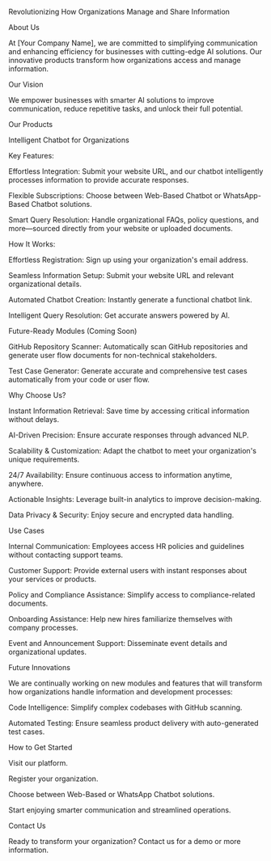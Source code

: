 Revolutionizing How Organizations Manage and Share Information

About Us

At [Your Company Name], we are committed to simplifying communication and enhancing efficiency for businesses with cutting-edge AI solutions. Our innovative products transform how organizations access and manage information.

Our Vision

We empower businesses with smarter AI solutions to improve communication, reduce repetitive tasks, and unlock their full potential.

Our Products

Intelligent Chatbot for Organizations

Key Features:

Effortless Integration: Submit your website URL, and our chatbot intelligently processes information to provide accurate responses.

Flexible Subscriptions: Choose between Web-Based Chatbot or WhatsApp-Based Chatbot solutions.

Smart Query Resolution: Handle organizational FAQs, policy questions, and more—sourced directly from your website or uploaded documents.

How It Works:

Effortless Registration: Sign up using your organization's email address.

Seamless Information Setup: Submit your website URL and relevant organizational details.

Automated Chatbot Creation: Instantly generate a functional chatbot link.

Intelligent Query Resolution: Get accurate answers powered by AI.

Future-Ready Modules (Coming Soon)

GitHub Repository Scanner: Automatically scan GitHub repositories and generate user flow documents for non-technical stakeholders.

Test Case Generator: Generate accurate and comprehensive test cases automatically from your code or user flow.

Why Choose Us?

Instant Information Retrieval: Save time by accessing critical information without delays.

AI-Driven Precision: Ensure accurate responses through advanced NLP.

Scalability & Customization: Adapt the chatbot to meet your organization's unique requirements.

24/7 Availability: Ensure continuous access to information anytime, anywhere.

Actionable Insights: Leverage built-in analytics to improve decision-making.

Data Privacy & Security: Enjoy secure and encrypted data handling.

Use Cases

Internal Communication: Employees access HR policies and guidelines without contacting support teams.

Customer Support: Provide external users with instant responses about your services or products.

Policy and Compliance Assistance: Simplify access to compliance-related documents.

Onboarding Assistance: Help new hires familiarize themselves with company processes.

Event and Announcement Support: Disseminate event details and organizational updates.

Future Innovations

We are continually working on new modules and features that will transform how organizations handle information and development processes:

Code Intelligence: Simplify complex codebases with GitHub scanning.

Automated Testing: Ensure seamless product delivery with auto-generated test cases.

How to Get Started

Visit our platform.

Register your organization.

Choose between Web-Based or WhatsApp Chatbot solutions.

Start enjoying smarter communication and streamlined operations.

Contact Us

Ready to transform your organization? Contact us for a demo or more information.